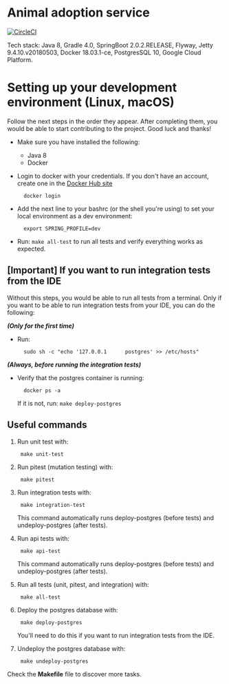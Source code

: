 # Animal adoption service


[![CircleCI](https://circleci.com/gh/rescued-animals-platform/adoption-service/tree/master.svg?style=svg)](https://circleci.com/gh/rescued-animals-platform/adoption-service/tree/master)


Tech stack: Java 8, Gradle 4.0, SpringBoot 2.0.2.RELEASE, Flyway, Jetty 9.4.10.v20180503, Docker 18.03.1-ce, PostgresSQL 10, Google Cloud Platform.

# Setting up your development environment (Linux, macOS)

Follow the next steps in the order they appear. After completing them, you would be able to start contributing to the project. Good luck and thanks!

- Make sure you have installed the following:
    - Java 8
    - Docker
    
- Login to docker with your credentials. If you don't have an account, create one in the [Docker Hub site](https://hub.docker.com/)

        docker login

- Add the next line to your bashrc (or the shell you're using) to set your local environment as a dev environment:

        export SPRING_PROFILE=dev
 
- Run: `make all-test` to run all tests and verify everything works as expected.

## [Important] If you want to run integration tests from the IDE

Without this steps, you would be able to run all tests from a terminal. Only if you want to be able to run integration tests from your IDE, you can do the following:

_**(Only for the first time)**_
  
- Run:
        
        sudo sh -c "echo '127.0.0.1      postgres' >> /etc/hosts"


_**(Always, before running the integration tests)**_

- Verify that the postgres container is running:

        docker ps -a    
  
  If it is not, run: `make deploy-postgres`
        
## Useful commands

1. Run unit test with:
        
        make unit-test

2. Run pitest (mutation testing) with:
    
        make pitest

3. Run integration tests with:

        make integration-test
   
   This command automatically runs deploy-postgres (before tests) and undeploy-postgres (after tests).

4. Run api tests with:

        make api-test
   
   This command automatically runs deploy-postgres (before tests) and undeploy-postgres (after tests).

5. Run all tests (unit, pitest, and integration) with:

        make all-test

6. Deploy the postgres database with:

        make deploy-postgres
   
   You'll need to do this if you want to run integration tests from the IDE.

7. Undeploy the postgres database with:

        make undeploy-postgres
        

Check the **Makefile** file to discover more tasks.